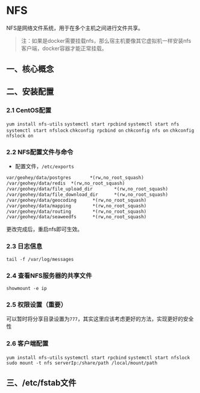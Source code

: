 # NFS

NFS是网络文件系统，用于在多个主机之间进行文件共享。

> 注：如果是docker需要挂载nfs，那么宿主机要像其它虚拟机一样安装nfs客户端，docker容器才能正常挂载。

## 一、核心概念

## 二、安装配置

### 2.1 CentOS配置

`yum install nfs-utils`
`systemctl start rpcbind`
`systemctl start nfs`
`systemctl start nfslock`
`chkconfig rpcbind on`
`chkconfig nfs on`
`chkconfig nfslock on`

### 2.2 NFS配置文件与命令

- 配置文件，`/etc/exports`

```txt
var/geohey/data/postgres       *(rw,no_root_squash)
/var/geohey/data/redis  *(rw,no_root_squash)
/var/geohey/data/file_upload_dir        *(rw,no_root_squash)
/var/geohey/data/file_download_dir      *(rw,no_root_squash)
/var/geohey/data/geocoding      *(rw,no_root_squash)
/var/geohey/data/mapping        *(rw,no_root_squash)
/var/geohey/data/routing        *(rw,no_root_squash)
/var/geohey/data/seaweedfs      *(rw,no_root_squash)
```

更改完成后，重启nfs即可生效。

### 2.3 日志信息

`tail -f /var/log/messages`

### 2.4 查看NFS服务器的共享文件

`showmount -e ip`

### 2.5 权限设置（重要）

可以暂时将分享目录设置为`777`，其实这里应该考虑更好的方法，实现更好的安全性

### 2.6 客户端配置

`yum install nfs-utils`
`systemctl start rpcbind`
`systemctl start nfslock`
`sudo mount -t nfs serverIp:/share/path /local/mount/path`

## 三、/etc/fstab文件